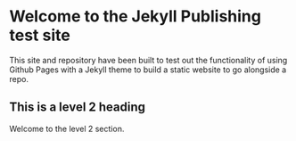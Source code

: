 # Welcome to the Jekyll Publishing test site
This site and repository have been built to test out the functionality of using Github Pages with a Jekyll theme to build a static website to go alongside a repo.

## This is a level 2 heading
Welcome to the level 2 section.
